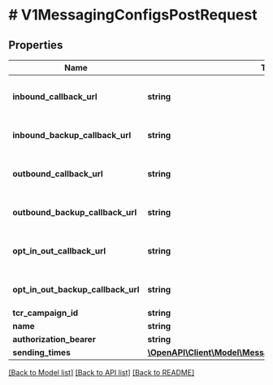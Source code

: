 # # V1MessagingConfigsPostRequest

## Properties

Name | Type | Description | Notes
------------ | ------------- | ------------- | -------------
**inbound_callback_url** | **string** | Callback url for the inbound message events. You can find callback payload for InboundMessageEvent at &lt;a href&#x3D;\&quot;/samples/swagger/index.html\&quot;&gt;Sample Api Swagger&lt;/a&gt;. | [optional]
**inbound_backup_callback_url** | **string** | Backup callback url for the inbound message events. When &#x60;InboundCallbackUrl&#x60; is unavailable we will send the same request to this url. | [optional]
**outbound_callback_url** | **string** | Callback url for the outbound message events. You can find callback payload for OutboundMessageEvent at &lt;a href&#x3D;\&quot;/samples/swagger/index.html\&quot;&gt;Sample Api Swagger&lt;/a&gt;. | [optional]
**outbound_backup_callback_url** | **string** | Backup callback url for the outbound message events. When &#x60;OutboundCallbackUrl&#x60; is unavailable we will send the same request to this url. | [optional]
**opt_in_out_callback_url** | **string** | Callback url for the Opt In/Out messages. You can find callback payload for OptInOutEvent at &lt;a href&#x3D;\&quot;/samples/swagger/index.html\&quot;&gt;Sample Api Swagger&lt;/a&gt;. | [optional]
**opt_in_out_backup_callback_url** | **string** | Backup callback url for the Opt In/Out messages. When &#x60;OptInOutCallbackUrl&#x60; is unavailable we will send the same request to this url. | [optional]
**tcr_campaign_id** | **string** | Linked TCR Campaign ID. | [optional]
**name** | **string** | Name. | [optional]
**authorization_bearer** | **string** | Authorization bearer token for the callback requests. | [optional]
**sending_times** | [**\OpenAPI\Client\Model\MessagingConfigModelSendingTimes**](MessagingConfigModelSendingTimes.md) |  | [optional]

[[Back to Model list]](../../README.md#models) [[Back to API list]](../../README.md#endpoints) [[Back to README]](../../README.md)
